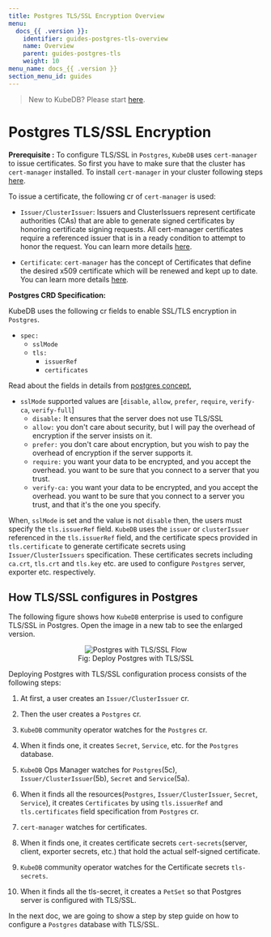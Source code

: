 ```yaml
---
title: Postgres TLS/SSL Encryption Overview
menu:
  docs_{{ .version }}:
    identifier: guides-postgres-tls-overview
    name: Overview
    parent: guides-postgres-tls
    weight: 10
menu_name: docs_{{ .version }}
section_menu_id: guides
---
```


> New to KubeDB? Please start [here](/docs/README.md).

# Postgres TLS/SSL Encryption

**Prerequisite :** To configure TLS/SSL in `Postgres`, `KubeDB` uses `cert-manager` to issue certificates. So first you have to make sure that the cluster has `cert-manager` installed. To install `cert-manager` in your cluster following steps [here](https://cert-manager.io/docs/installation/kubernetes/).

To issue a certificate, the following cr of `cert-manager` is used:

- `Issuer/ClusterIssuer`: Issuers and ClusterIssuers represent certificate authorities (CAs) that are able to generate signed certificates by honoring certificate signing requests. All cert-manager certificates require a referenced issuer that is in a ready condition to attempt to honor the request. You can learn more details [here](https://cert-manager.io/docs/concepts/issuer/).

- `Certificate`: `cert-manager` has the concept of Certificates that define the desired x509 certificate which will be renewed and kept up to date. You can learn more details [here](https://cert-manager.io/docs/concepts/certificate/).

**Postgres CRD Specification:**

KubeDB uses the following cr fields to enable SSL/TLS encryption in `Postgres`.

- `spec:`
  - `sslMode`
  - `tls:`
    - `issuerRef`
    - `certificates`

Read about the fields in details from [postgres concept](/docs/guides/postgres/concepts/postgres.md#),

- `sslMode` supported values are [`disable`, `allow`, `prefer`, `require`, `verify-ca`, `verify-full`]
  - `disable:`  It ensures that the server does not use TLS/SSL
  - `allow:` you don't care about security, but I will pay the overhead of encryption if the server insists on it.
  - `prefer:` you don't care about encryption, but you wish to pay the overhead of encryption if the server supports it.
  - `require:`  you want your data to be encrypted, and you accept the overhead. you want to be sure that you connect to a server that you trust.
  - `verify-ca:` you want your data to be encrypted, and you accept the overhead. you want to be sure that you connect to a server you trust, and that it's the one you specify.
   
When, `sslMode` is set and the value is not `disable` then, the users must specify the `tls.issuerRef` field. `KubeDB` uses the `issuer` or `clusterIssuer` referenced in the `tls.issuerRef` field, and the certificate specs provided in `tls.certificate` to generate certificate secrets using `Issuer/ClusterIssuers` specification. These certificates secrets including `ca.crt`, `tls.crt` and `tls.key` etc. are used to configure `Postgres` server, exporter etc. respectively.

## How TLS/SSL configures in Postgres

The following figure shows how `KubeDB` enterprise is used to configure TLS/SSL in Postgres. Open the image in a new tab to see the enlarged version.

<figure align="center">
  <img alt="Postgres with TLS/SSL Flow" src="/docs/guides/postgres/tls/overview/images/pg-tls-ssl.png">
<figcaption align="center">Fig: Deploy Postgres with TLS/SSL</figcaption>
</figure>

Deploying Postgres with TLS/SSL configuration process consists of the following steps:

1. At first, a user creates an `Issuer/ClusterIssuer` cr.

2. Then the user creates a `Postgres` cr.

3. `KubeDB` community operator watches for the `Postgres` cr.

4. When it finds one, it creates `Secret`, `Service`, etc. for the `Postgres` database.

5. `KubeDB` Ops Manager watches for `Postgres`(5c), `Issuer/ClusterIssuer`(5b), `Secret` and `Service`(5a).

6. When it finds all the resources(`Postgres`, `Issuer/ClusterIssuer`, `Secret`, `Service`), it creates `Certificates` by using `tls.issuerRef` and `tls.certificates` field specification from `Postgres` cr.

7. `cert-manager` watches for certificates.

8. When it finds one, it creates certificate secrets `cert-secrets`(server, client, exporter secrets, etc.) that hold the actual self-signed certificate.

9. `KubeDB` community operator watches for the Certificate secrets `tls-secrets`.

10. When it finds all the tls-secret, it creates a `PetSet` so that Postgres server is configured with TLS/SSL.

In the next doc, we are going to show a step by step guide on how to configure a `Postgres` database with TLS/SSL.